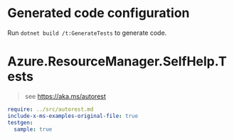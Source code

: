 # Generated code configuration

Run `dotnet build /t:GenerateTests` to generate code.

# Azure.ResourceManager.SelfHelp.Tests

> see https://aka.ms/autorest
``` yaml
require: ../src/autorest.md
include-x-ms-examples-original-file: true
testgen:
  sample: true
```
